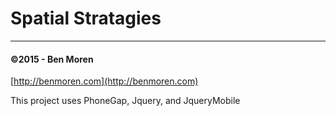 # Spatial Stratagies #
--------------------
#### ©2015 - Ben Moren  ####
[http://benmoren.com](http://benmoren.com)  

This project uses PhoneGap, Jquery, and JqueryMobile





